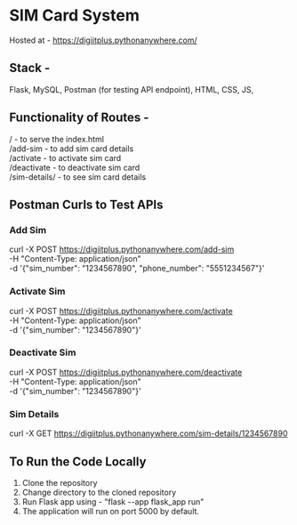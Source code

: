 # SIM Card System

Hosted at - https://digiitplus.pythonanywhere.com/

## Stack - 
Flask,
MySQL,
Postman (for testing API endpoint),
HTML,
CSS,
JS,

## Functionality of Routes -
/ - to serve the index.html<br>
/add-sim - to add sim card details<br>
/activate - to activate sim card<br>
/deactivate - to deactivate sim card<br>
/sim-details/<sim-number> - to see sim card details

## Postman Curls to Test APIs

### Add Sim
curl -X POST https://digiitplus.pythonanywhere.com/add-sim \
-H "Content-Type: application/json" \
-d '{"sim_number": "1234567890", "phone_number": "5551234567"}'

### Activate Sim
curl -X POST https://digiitplus.pythonanywhere.com/activate \
-H "Content-Type: application/json" \
-d '{"sim_number": "1234567890"}'

### Deactivate Sim
curl -X POST https://digiitplus.pythonanywhere.com/deactivate \
-H "Content-Type: application/json" \
-d '{"sim_number": "1234567890"}'

### Sim Details
curl -X GET https://digiitplus.pythonanywhere.com/sim-details/1234567890

## To Run the Code Locally
1. Clone the repository
2. Change directory to the cloned repository
3. Run Flask app using - "flask --app flask_app run"
4. The application will run on port 5000 by default.
